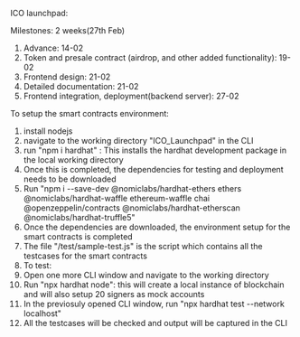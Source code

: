 ICO launchpad:

Milestones: 2 weeks(27th Feb)
1. Advance: 14-02
2. Token and presale contract (airdrop, and other added functionality): 19-02
3. Frontend design: 21-02
4. Detailed documentation: 21-02
5. Frontend integration, deployment(backend server): 27-02

To setup the smart contracts environment:
1. install nodejs 
2. navigate to the working directory "ICO_Launchpad" in the CLI
3. run "npm i hardhat" : This installs the hardhat development package in the local working directory
4. Once this is completed, the dependencies for testing and deployment needs to be downloaded
5. Run "npm i --save-dev @nomiclabs/hardhat-ethers ethers @nomiclabs/hardhat-waffle ethereum-waffle chai @openzeppelin/contracts @nomiclabs/hardhat-etherscan @nomiclabs/hardhat-truffle5"
6. Once the dependencies are downloaded, the environment setup for the smart contracts is completed
7. The file "/test/sample-test.js" is the script which contains all the testcases for the smart contracts
8. To test:
9. Open one more CLI window and navigate to the working directory
10. Run "npx hardhat node": this will create a local instance of blockchain and will also setup 20 signers as mock accounts
11. In the previosuly opened CLI window, run "npx hardhat test --network localhost"
12. All the testcases will be checked and output will be captured in the CLI
